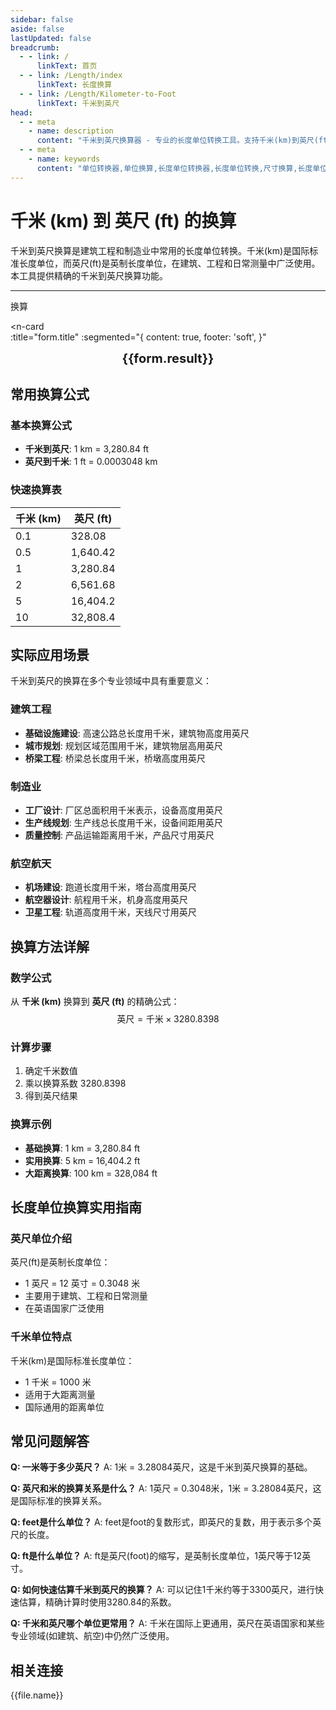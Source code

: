 ```yaml
---
sidebar: false
aside: false
lastUpdated: false
breadcrumb:
  - - link: /
      linkText: 首页
  - - link: /Length/index
      linkText: 长度换算
  - - link: /Length/Kilometer-to-Foot
      linkText: 千米到英尺
head:
  - - meta
    - name: description
      content: "千米到英尺换算器 - 专业的长度单位转换工具。支持千米(km)到英尺(ft)的精确换算，提供换算公式、实际应用场景和常见问题解答。适用于建筑工程、制造业等领域。"
  - - meta
    - name: keywords
      content: "单位转换器,单位换算,长度单位转换器,长度单位转换,尺寸换算,长度单位换算,长度单位换算表,千米到英尺,km到ft,英尺单位,英制,英尺和米换算,ft单位,英尺换算,一米等于多少英尺,英尺和米,feet是什么单位,ft是什么单位"
---
```

# 千米 (km) 到 英尺 (ft) 的换算

千米到英尺换算是建筑工程和制造业中常用的长度单位转换。千米(km)是国际标准长度单位，而英尺(ft)是英制长度单位，在建筑、工程和日常测量中广泛使用。本工具提供精确的千米到英尺换算功能。

---
<script setup>
import { onMounted, reactive, inject, ref } from 'vue'
import { NButton, NForm, NFormItem, NInput, NInputNumber, NSelect, NCard, useMessage,NGrid ,NGi } from 'naive-ui'
import { defineClientComponent } from 'vitepress'
import { Length } from '../files';
const seoKey = ['单位转换器','单位换算','长度单位转换器','长度单位转换','尺寸换算','长度单位换算','长度单位换算表','一海里等于多少公里','一英里等于多少米','miles','海里和公里怎么换算','mile','一英里等于多少公里','英里和公里换算','米换算英尺','英尺单位','英制','英尺和英寸的换算','英尺英寸','英尺和米换算','ft单位','英尺 米','一米等于多少英尺','英尺厘米换算','英寸和英尺','ft to m','呎','英尺换算米','英尺转换','ft和m换算','六英尺','英尺和米','一英尺等于多少英寸','feet 多少米','米和英尺换算','feet是什么单位','英尺换算厘米','英制单位','英尺和英寸','英寸 厘米','一英尺','一英尺等于多少米','公尺','来源','ft是什么单位','一英尺等于多少厘米','英尺和厘米的换算','英里','foot','厘米和英寸换算','英尺和米的换算','英尺换算','ft','一英寸等于多少厘米','英寸换算','英寸和厘米的换算']
const convert = inject('convert')

const form = reactive({
  number: null,
  result: '',
  title:'千米到英尺换算',
})

const convertHandler = () => {
  if (form.number !== null && !isNaN(form.number)) {
    const convertedValue = parseFloat(form.number) * 3280.84
    form.result = `${form.number}km = ${convertedValue.toFixed(2)}ft`
  } else {
    form.result = '请输入有效的数值。'
  }
}
</script>

<n-form size="large" :model="form">
  <n-form-item label="千米 (km)">
    <n-input-number v-model:value="form.number" placeholder="输入千米" style="width: 100%" />
  </n-form-item>
  <n-form-item>
    <n-button type="info" @click="convertHandler" block>换算</n-button>
  </n-form-item>
</n-form>

<n-card  
  :title="form.title"
  :segmented="{
    content: true,
    footer: 'soft',
  }"
>
  <div  style="text-align:center;font-size:20px;">
    <strong>{{form.result}}</strong>
  </div>
    <template #footer>
    <div>
      <span v-for="item of seoKey">{{item}}，</span>
    </div>
  </template>
</n-card>

## 常用换算公式

### 基本换算公式
- **千米到英尺**: 1 km = 3,280.84 ft
- **英尺到千米**: 1 ft = 0.0003048 km

### 快速换算表
| 千米 (km) | 英尺 (ft) |
|-----------|----------|
| 0.1       | 328.08   |
| 0.5       | 1,640.42 |
| 1         | 3,280.84 |
| 2         | 6,561.68 |
| 5         | 16,404.2 |
| 10        | 32,808.4 |

## 实际应用场景

千米到英尺的换算在多个专业领域中具有重要意义：

### 建筑工程
- **基础设施建设**: 高速公路总长度用千米，建筑物高度用英尺
- **城市规划**: 规划区域范围用千米，建筑物层高用英尺
- **桥梁工程**: 桥梁总长度用千米，桥墩高度用英尺

### 制造业
- **工厂设计**: 厂区总面积用千米表示，设备高度用英尺
- **生产线规划**: 生产线总长度用千米，设备间距用英尺
- **质量控制**: 产品运输距离用千米，产品尺寸用英尺

### 航空航天
- **机场建设**: 跑道长度用千米，塔台高度用英尺
- **航空器设计**: 航程用千米，机身高度用英尺
- **卫星工程**: 轨道高度用千米，天线尺寸用英尺

## 换算方法详解

### 数学公式
从 **千米 (km)** 换算到 **英尺 (ft)** 的精确公式：
$$ \text{英尺} = \text{千米} \times 3280.8398 $$

### 计算步骤
1. 确定千米数值
2. 乘以换算系数 3280.8398
3. 得到英尺结果

### 换算示例
- **基础换算**: 1 km = 3,280.84 ft
- **实用换算**: 5 km = 16,404.2 ft
- **大距离换算**: 100 km = 328,084 ft

## 长度单位换算实用指南

### 英尺单位介绍
英尺(ft)是英制长度单位：
- 1 英尺 = 12 英寸 = 0.3048 米
- 主要用于建筑、工程和日常测量
- 在英语国家广泛使用

### 千米单位特点
千米(km)是国际标准长度单位：
- 1 千米 = 1000 米
- 适用于大距离测量
- 国际通用的距离单位

## 常见问题解答

**Q: 一米等于多少英尺？**
A: 1米 = 3.28084英尺，这是千米到英尺换算的基础。

**Q: 英尺和米的换算关系是什么？**
A: 1英尺 = 0.3048米，1米 = 3.28084英尺，这是国际标准的换算关系。

**Q: feet是什么单位？**
A: feet是foot的复数形式，即英尺的复数，用于表示多个英尺的长度。

**Q: ft是什么单位？**
A: ft是英尺(foot)的缩写，是英制长度单位，1英尺等于12英寸。

**Q: 如何快速估算千米到英尺的换算？**
A: 可以记住1千米约等于3300英尺，进行快速估算，精确计算时使用3280.84的系数。

**Q: 千米和英尺哪个单位更常用？**
A: 千米在国际上更通用，英尺在英语国家和某些专业领域(如建筑、航空)中仍然广泛使用。

## 相关连接
<n-grid x-gap="12" :cols="2">
  <n-gi v-for="(file, index) in Length" :key="index">
    <n-button
      text
      tag="a"
      :href="file.path"
      type="info"
    >
      {{file.name}}
    </n-button>
  </n-gi>
</n-grid>